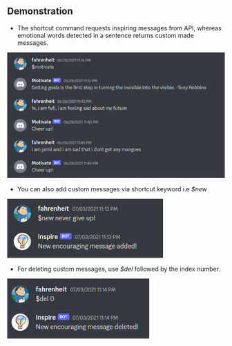 ## Demonstration

* The shortcut command requests inspiring messages from API, whereas emotional words detected in a sentence returns custom made messages.

 <img src="./images/motivate-bot.PNG">

* You can also add custom messages via shortcut keyword i.e <i>$new</i>

 <img src="./images/inspire-1.PNG">
 
* For deleting custom messages, use <i>$del</i> followed by the index number.

 <img src="./images/inspire-2.PNG">
 
